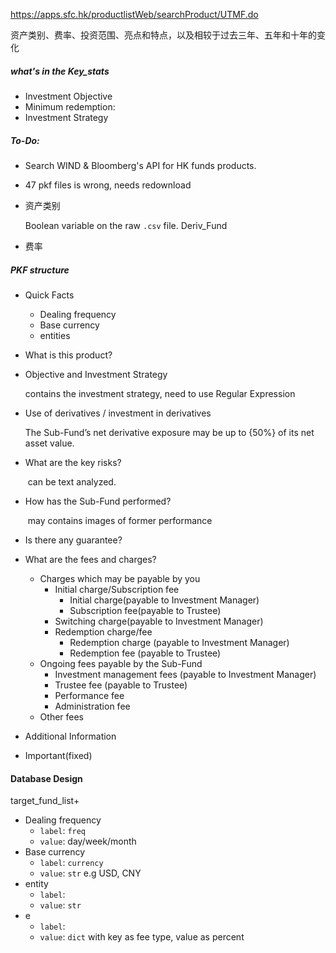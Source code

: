 https://apps.sfc.hk/productlistWeb/searchProduct/UTMF.do



资产类别、费率、投资范围、亮点和特点，以及相较于过去三年、五年和十年的变化



##### what's in the Key_stats

- Investment Objective
- Minimum redemption:
- Investment Strategy





##### To-Do:

- Search WIND & Bloomberg's API for HK funds products.
- 47 pkf files is  wrong, needs redownload







- 资产类别

  Boolean variable on the raw `.csv` file.  Deriv_Fund

- 费率







##### PKF structure

- Quick Facts

  - Dealing frequency
  - Base currency
  - entities

- What is this product?

- Objective and Investment Strategy

  contains the investment strategy, need to use Regular Expression

- Use of derivatives / investment in derivatives

  The Sub-Fund’s net derivative exposure may be up to {50%} of its net asset value.

- What are the key risks?

  ​	can be text analyzed.

- How has the Sub-Fund performed?

  ​	may contains images of former performance

- Is there any guarantee?

- What are the fees and charges?

  - Charges which may be payable by you
    - Initial charge/Subscription fee
      - Initial charge(payable to Investment Manager)
      - Subscription fee(payable to Trustee)
    - Switching charge(payable to Investment Manager)
    - Redemption charge/fee
      - Redemption charge (payable to Investment Manager)
      - Redemption fee (payable to Trustee)
  - Ongoing fees payable by the Sub-Fund
    - Investment management fees (payable to Investment Manager)
    - Trustee fee (payable to Trustee)
    - Performance fee
    - Administration fee
  - Other fees

- Additional Information

- Important(fixed)



#### Database Design

target_fund_list+

- Dealing frequency
  - `label`: `freq`
  - `value`: day/week/month
- Base currency
  - `label`: `currency`
  - `value`: `str` e.g USD, CNY
- entity
  - `label`: 
  - `value`: `str`
- e
  - `label`: 
  - `value`: `dict` with key as fee type, value as percent


















































